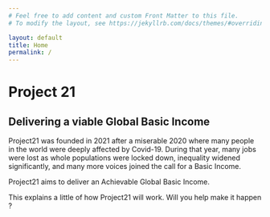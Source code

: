 ```yaml
---
# Feel free to add content and custom Front Matter to this file.
# To modify the layout, see https://jekyllrb.com/docs/themes/#overriding-theme-defaults

layout: default
title: Home
permalink: /
---
```


Project 21
==========

Delivering a viable Global Basic Income
---------------------------------------

Project21 was founded in 2021 after a miserable 2020 where many people in the world were deeply affected by Covid-19. During that year, many jobs were lost as whole populations were locked down, inequality widened significantly, and many more voices joined the call for a Basic Income.

Project21 aims to deliver an Achievable Global Basic Income. 

This explains a little of how Project21 will work. Will you help make it happen ? 